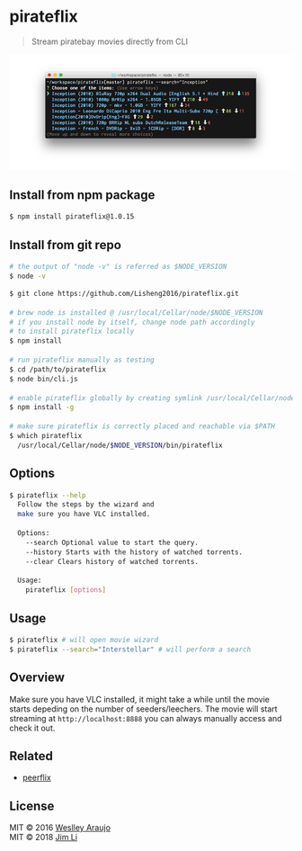 # pirateflix

> Stream piratebay movies directly from CLI

<img src="./preview.png" />

## Install from npm package
```sh
$ npm install pirateflix@1.0.15
```

## Install from git repo

```sh
# the output of "node -v" is referred as $NODE_VERSION
$ node -v
```

```sh
$ git clone https://github.com/Lisheng2016/pirateflix.git

# brew node is installed @ /usr/local/Cellar/node/$NODE_VERSION
# if you install node by itself, change node path accordingly
# to install pirateflix locally
$ npm install  

# run pirateflix manually as testing
$ cd /path/to/pirateflix
$ node bin/cli.js

# enable pirateflix globally by creating symlink /usr/local/Cellar/node/$NODE_VERSION/bin/pirateflix => /usr/local/Cellar/node/$NODE_VERSION/node_modules/pirateflix/bin/cli.js
$ npm install -g

# make sure pirateflix is correctly placed and reachable via $PATH
$ which pirateflix
  /usr/local/Cellar/node/$NODE_VERSION/bin/pirateflix
```

## Options

```sh
$ pirateflix --help
  Follow the steps by the wizard and
  make sure you have VLC installed.

  Options:
    --search Optional value to start the query.
    --history Starts with the history of watched torrents.
    --clear Clears history of watched torrents.

  Usage:
    pirateflix [options]
```

## Usage

```sh
$ pirateflix # will open movie wizard
$ pirateflix --search="Interstellar" # will perform a search
```

## Overview

Make sure you have VLC installed, it might take a while until the movie starts depeding on the number
of seeders/leechers. The movie will start streaming at `http://localhost:8888` you can always
manually access and check it out.

## Related

* [peerflix](https://github.com/mafintosh/peerflix)

## License
MIT © 2016 [Weslley Araujo](https://twitter.com/_weslleyaraujo)\
MIT © 2018 [Jim Li](https://lisheng2016.github.io/wavejsblog)

